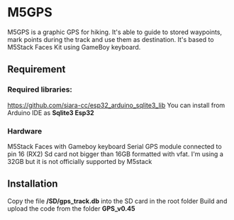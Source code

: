 # M5GPS

M5GPS is a graphic GPS for hiking.
It's able to guide to stored waypoints, mark points during the track and use them as destination.
It's based to M5Stack Faces Kit using GameBoy keyboard.
## Requirement
### Required libraries:
https://github.com/siara-cc/esp32_arduino_sqlite3_lib
You can install from Arduino IDE as **Sqlite3 Esp32**

### Hardware
M5Stack Faces with Gameboy keyboard
Serial GPS module connected to pin 16 (RX2)
Sd card not bigger than 16GB formatted with vfat.
I'm using a 32GB but it is not officially supported by M5stack

## Installation
Copy the file **/SD/gps_track.db** into the SD card in the root folder
Build and upload the code from the folder **GPS_v0.45**
